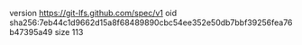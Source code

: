 version https://git-lfs.github.com/spec/v1
oid sha256:7eb44c1d9662d15a8f68489890cbc54ee352e50db7bbf39256fea76b47395a49
size 113
